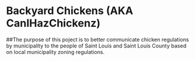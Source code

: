 # Backyard Chickens (AKA CanIHazChickenz)
##The purpose of this poject is to better communicate chicken regulations by municipality to the people of Saint Louis and Saint Louis County based on local municipality zoning regulations.

